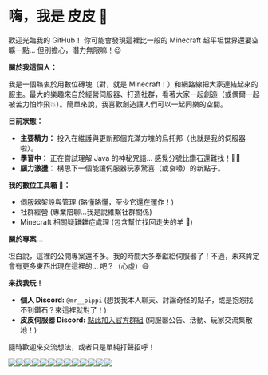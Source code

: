 # 嗨，我是 皮皮 👋

歡迎光臨我的 GitHub！ 你可能會發現這裡比一般的 Minecraft 超平坦世界還要空曠一點... 但別擔心，潛力無限嘛！😉

**關於我這個人：**

我是一個熱衷於用數位磚塊（對，就是 Minecraft！）和網路線把大家連結起來的服主。最大的樂趣來自於經營伺服器、打造社群，看著大家一起創造（或偶爾一起被苦力怕炸飛💥）。簡單來說，我喜歡創造讓人們可以一起同樂的空間。

**目前狀態：**

*   **主要精力：** 投入在維護與更新那個充滿方塊的烏托邦（也就是我的伺服器啦）。
*   **學習中：** 正在嘗試理解 Java 的神秘咒語... 感覺分號比鑽石還難找！😵‍💫
*   **腦力激盪：** 構思下一個能讓伺服器玩家驚喜（或哀嚎）的新點子。

**我的數位工具箱 🧰：**

*   伺服器架設與管理 (略懂略懂，至少它還在運作！)
*   社群經營 (專業陪聊...我是說維繫社群關係)
*   Minecraft 相關疑難雜症處理 (包含幫忙找回走失的羊 🐑)

**關於專案...**

坦白說，這裡的公開專案還不多。我的時間大多奉獻給伺服器了！不過，未來肯定會有更多東西出現在這裡的... 吧？（心虛）😅

**來找我玩！**

*   **個人 Discord:** `@mr__pippi` (想找我本人聊天、討論奇怪的點子，或是抱怨找不到鑽石？來這裡就對了！)
*   **皮皮伺服器 Discord:** [點此加入官方群組](https://discord.gg/8PXASYxbS4) (伺服器公告、活動、玩家交流集散地！)

隨時歡迎來交流想法，或者只是單純打聲招呼！

![](https://cdn.discordapp.com/attachments/949330608247668849/1365628887580807239/amethyst_block.png?ex=680e0082&is=680caf02&hm=e650cdfec74bb56b469a898e135e088c688cbb6e5f694dd5b3f8328e7f356ede&)![](https://cdn.discordapp.com/attachments/949330608247668849/1365628887580807239/amethyst_block.png?ex=680e0082&is=680caf02&hm=e650cdfec74bb56b469a898e135e088c688cbb6e5f694dd5b3f8328e7f356ede&)![](https://cdn.discordapp.com/attachments/949330608247668849/1365628887580807239/amethyst_block.png?ex=680e0082&is=680caf02&hm=e650cdfec74bb56b469a898e135e088c688cbb6e5f694dd5b3f8328e7f356ede&)![](https://cdn.discordapp.com/attachments/949330608247668849/1365628887580807239/amethyst_block.png?ex=680e0082&is=680caf02&hm=e650cdfec74bb56b469a898e135e088c688cbb6e5f694dd5b3f8328e7f356ede&)![](https://cdn.discordapp.com/attachments/949330608247668849/1365628887911895100/budding_amethyst.png?ex=680e0083&is=680caf03&hm=987d25b59fcef272732d2228019cb9c3ebad17a6af6f6e6bc74d35ab847f195d&)![](https://cdn.discordapp.com/attachments/949330608247668849/1365628887580807239/amethyst_block.png?ex=680e0082&is=680caf02&hm=e650cdfec74bb56b469a898e135e088c688cbb6e5f694dd5b3f8328e7f356ede&)![](https://cdn.discordapp.com/attachments/949330608247668849/1365628887580807239/amethyst_block.png?ex=680e0082&is=680caf02&hm=e650cdfec74bb56b469a898e135e088c688cbb6e5f694dd5b3f8328e7f356ede&)![](https://cdn.discordapp.com/attachments/949330608247668849/1365628887911895100/budding_amethyst.png?ex=680e0083&is=680caf03&hm=987d25b59fcef272732d2228019cb9c3ebad17a6af6f6e6bc74d35ab847f195d&)![](https://cdn.discordapp.com/attachments/949330608247668849/1365628887911895100/budding_amethyst.png?ex=680e0083&is=680caf03&hm=987d25b59fcef272732d2228019cb9c3ebad17a6af6f6e6bc74d35ab847f195d&)![](https://cdn.discordapp.com/attachments/949330608247668849/1365628887580807239/amethyst_block.png?ex=680e0082&is=680caf02&hm=e650cdfec74bb56b469a898e135e088c688cbb6e5f694dd5b3f8328e7f356ede&)![](https://cdn.discordapp.com/attachments/949330608247668849/1365628887580807239/amethyst_block.png?ex=680e0082&is=680caf02&hm=e650cdfec74bb56b469a898e135e088c688cbb6e5f694dd5b3f8328e7f356ede&)![](https://cdn.discordapp.com/attachments/949330608247668849/1365628887580807239/amethyst_block.png?ex=680e0082&is=680caf02&hm=e650cdfec74bb56b469a898e135e088c688cbb6e5f694dd5b3f8328e7f356ede&)![](https://cdn.discordapp.com/attachments/949330608247668849/1365628887580807239/amethyst_block.png?ex=680e0082&is=680caf02&hm=e650cdfec74bb56b469a898e135e088c688cbb6e5f694dd5b3f8328e7f356ede&)
